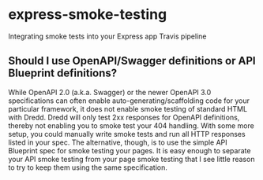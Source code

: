 # express-smoke-testing
Integrating smoke tests into your Express app Travis pipeline

## Should I use OpenAPI/Swagger definitions or API Blueprint definitions?
While OpenAPI 2.0 (a.k.a. Swagger) or the newer OpenAPI 3.0 specifications can often enable auto-generating/scaffolding code for your particular framework, it does not enable smoke testing of standard HTML with Dredd. Dredd will only test 2xx responses for OpenAPI definitions, thereby not enabling you to smoke test your 404 handling. With some more setup, you could manually write smoke tests and run all HTTP responses listed in your spec. The alternative, though, is to use the simple API Blueprint spec for smoke testing your pages. It is easy enough to separate your API smoke testing from your page smoke testing that I see little reason to try to keep them using the same specification.
